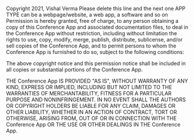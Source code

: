 Copyright 2021, Vishal Verma
Please delete this line and the next one
APP TYPE can be a webpage/website, a web app, a software and so on
Permission is hereby granted, free of charge, to any person obtaining a copy of this Conference App and associated documentation files, to deal in the Conference App without restriction, including without limitation the rights to use, copy, modify, merge, publish, distribute, sublicense, and/or sell copies of the Conference App, and to permit persons to whom the Conference App is furnished to do so, subject to the following conditions:

The above copyright notice and this permission notice shall be included in all copies or substantial portions of the Conference App.

THE Conference App IS PROVIDED "AS IS", WITHOUT WARRANTY OF ANY KIND, EXPRESS OR IMPLIED, INCLUDING BUT NOT LIMITED TO THE WARRANTIES OF MERCHANTABILITY, FITNESS FOR A PARTICULAR PURPOSE AND NONINFRINGEMENT. IN NO EVENT SHALL THE AUTHORS OR COPYRIGHT HOLDERS BE LIABLE FOR ANY CLAIM, DAMAGES OR OTHER LIABILITY, WHETHER IN AN ACTION OF CONTRACT, TORT OR OTHERWISE, ARISING FROM, OUT OF OR IN CONNECTION WITH THE Conference App OR THE USE OR OTHER DEALINGS IN THE Conference App.